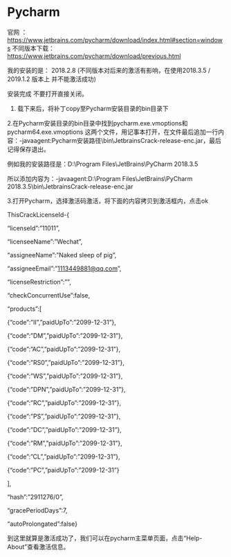 # Pycharm
官网 ：https://www.jetbrains.com/pycharm/download/index.html#section=windows
不同版本下载：https://www.jetbrains.com/pycharm/download/previous.html

我的安装的是： 2018.2.8
(不同版本对后来的激活有影响，在使用2018.3.5 / 2019.1.2 版本上 并不能激活成功)

安装完成 不要打开直接关闭。
1. 载下来后，将补丁copy至Pycharm安装目录的bin目录下



2.在Pycharm安装目录的bin目录中找到pycharm.exe.vmoptions和pycharm64.exe.vmoptions 这两个文件，用记事本打开，在文件最后追加一行内容：-javaagent:Pycharm安装路径\bin\JetbrainsCrack-release-enc.jar，最后记得保存退出。

例如我的安装路径是：D:\Program Files\JetBrains\PyCharm 2018.3.5

所以添加内容为：-javaagent:D:\Program Files\JetBrains\PyCharm 2018.3.5\bin\JetbrainsCrack-release-enc.jar


3.打开Pycharm，选择激活码激活，将下面的内容拷贝到激活框内，点击ok

ThisCrackLicenseId-{

“licenseId”:”11011”,

“licenseeName”:”Wechat”,

“assigneeName”:”Naked sleep of pig”,

“assigneeEmail”:”1113449881@qq.com”,

“licenseRestriction”:””,

“checkConcurrentUse”:false,

“products”:[

{“code”:”II”,”paidUpTo”:”2099-12-31”},

{“code”:”DM”,”paidUpTo”:”2099-12-31”},

{“code”:”AC”,”paidUpTo”:”2099-12-31”},

{“code”:”RS0”,”paidUpTo”:”2099-12-31”},

{“code”:”WS”,”paidUpTo”:”2099-12-31”},

{“code”:”DPN”,”paidUpTo”:”2099-12-31”},

{“code”:”RC”,”paidUpTo”:”2099-12-31”},

{“code”:”PS”,”paidUpTo”:”2099-12-31”},

{“code”:”DC”,”paidUpTo”:”2099-12-31”},

{“code”:”RM”,”paidUpTo”:”2099-12-31”},

{“code”:”CL”,”paidUpTo”:”2099-12-31”},

{“code”:”PC”,”paidUpTo”:”2099-12-31”}

],

“hash”:”2911276/0”,

“gracePeriodDays”:7,

“autoProlongated”:false}



到这里就算是激活成功了，我们可以在pycharm主菜单页面，点击“Help-About”查看激活信息。

